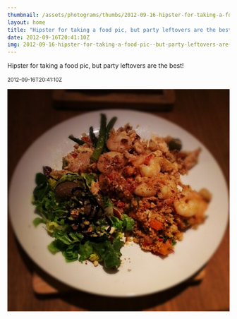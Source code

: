 ```yaml
---
thumbnail: /assets/photograms/thumbs/2012-09-16-hipster-for-taking-a-food-pic--but-party-leftovers-are-the-best-.jpg
layout: home
title: "Hipster for taking a food pic, but party leftovers are the best!"
date: 2012-09-16T20:41:10Z
img: 2012-09-16-hipster-for-taking-a-food-pic--but-party-leftovers-are-the-best-.jpg
---
```


Hipster for taking a food pic, but party leftovers are the best!

<small>2012-09-16T20:41:10Z</small>

![Hipster for taking a food pic, but party leftovers are the best!](2012-09-16-hipster-for-taking-a-food-pic--but-party-leftovers-are-the-best-.jpg)
